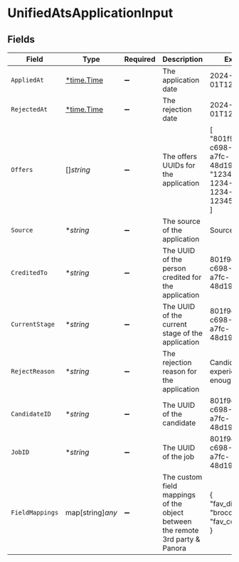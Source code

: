 # UnifiedAtsApplicationInput


## Fields

| Field                                                                              | Type                                                                               | Required                                                                           | Description                                                                        | Example                                                                            |
| ---------------------------------------------------------------------------------- | ---------------------------------------------------------------------------------- | ---------------------------------------------------------------------------------- | ---------------------------------------------------------------------------------- | ---------------------------------------------------------------------------------- |
| `AppliedAt`                                                                        | [*time.Time](https://pkg.go.dev/time#Time)                                         | :heavy_minus_sign:                                                                 | The application date                                                               | 2024-10-01T12:00:00Z                                                               |
| `RejectedAt`                                                                       | [*time.Time](https://pkg.go.dev/time#Time)                                         | :heavy_minus_sign:                                                                 | The rejection date                                                                 | 2024-10-01T12:00:00Z                                                               |
| `Offers`                                                                           | []*string*                                                                         | :heavy_minus_sign:                                                                 | The offers UUIDs for the application                                               | [<br/>"801f9ede-c698-4e66-a7fc-48d19eebaa4f",<br/>"12345678-1234-1234-1234-123456789012"<br/>] |
| `Source`                                                                           | **string*                                                                          | :heavy_minus_sign:                                                                 | The source of the application                                                      | Source Name                                                                        |
| `CreditedTo`                                                                       | **string*                                                                          | :heavy_minus_sign:                                                                 | The UUID of the person credited for the application                                | 801f9ede-c698-4e66-a7fc-48d19eebaa4f                                               |
| `CurrentStage`                                                                     | **string*                                                                          | :heavy_minus_sign:                                                                 | The UUID of the current stage of the application                                   | 801f9ede-c698-4e66-a7fc-48d19eebaa4f                                               |
| `RejectReason`                                                                     | **string*                                                                          | :heavy_minus_sign:                                                                 | The rejection reason for the application                                           | Candidate not experienced enough                                                   |
| `CandidateID`                                                                      | **string*                                                                          | :heavy_minus_sign:                                                                 | The UUID of the candidate                                                          | 801f9ede-c698-4e66-a7fc-48d19eebaa4f                                               |
| `JobID`                                                                            | **string*                                                                          | :heavy_minus_sign:                                                                 | The UUID of the job                                                                | 801f9ede-c698-4e66-a7fc-48d19eebaa4f                                               |
| `FieldMappings`                                                                    | map[string]*any*                                                                   | :heavy_minus_sign:                                                                 | The custom field mappings of the object between the remote 3rd party & Panora      | {<br/>"fav_dish": "broccoli",<br/>"fav_color": "red"<br/>}                         |
